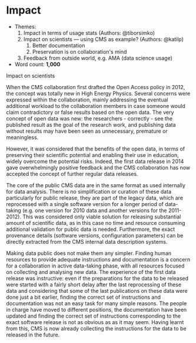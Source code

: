 # Impact

- Themes:
    1. Impact in terms of usage stats (Authors: @tiborsimko)
    2. Impact on scientists — using CMS as example? (Authors: @katilp)
        1. Better documentation
        2. Preservation is on collaboration's mind
    3. Feedback from outside world, e.g. AMA (data science usage)
- Word count: **1,000**

Impact on scientists

When the CMS collaboration first drafted the Open Access policy in 2012, the concept was totally new in High Energy Physics. Several concerns were expressed within the collaboration, mainly addressing the eventual additional workload to the collaboration members in case someone would claim contradictory or false results based on the open data. The very concept of open data was new: the researchers - correctly - see the published result as the goal of the research work, and publishing data without results may have been seen as unnecessary, premature or meaningless.

However, it was considered that the benefits of the open data, in terms of preserving their scientific potential and enabling their use in education, widely overcome the potential risks. Indeed, the first data release in 2014 gave overwhelmingly positive feedback and the CMS collaboration has now accepted the concept of further regular data releases.

The core of the public CMS data are in the same format as used internally for data analysis. There is no simplification or curation of these data particularly for public release, they are part of the legacy data, which are reprocessed with a single software version for a longer period of data-taking (e.g. one version for 2010 data and another versions for the 2011-2012). This was considered only viable solution for releasing substantial amount of scientific data, as in this case no time and resource consuming additional validation for public data is needed. Furthermore, the exact provenance details (software versions, configuration parameters) can be directly extracted from the CMS internal data description systems.

Making data public does not make them any simpler. Finding human resources to provide adequate instructions and documentation is a concern for a collaboration in active data-taking phase, with all resources focused on collecting and analysing new data. The experience of the first data release was instructive: even if the preparations for the data to be released were started with a fairly short delay after the last reprocessing of these data and considering that some of the last publications on these data were done just a bit earlier, finding the correct set of instructions and documentation was not an easy task for many simple reasons. The people in charge have moved to different positions, the documentation have been updated and finding the correct set of instructions corresponding to the exact software release is not as obvious as as it may seem. Having learnt from this, CMS is now already collecting the instructions for the data to be released in the future. 
